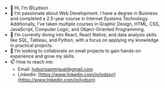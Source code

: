 - 👋 Hi, I’m @Lydson  
- 👀 I’m passionate about Web Development. I have a degree in Business and completed a 2.5-year course in Internet Systems Technology. Additionally, I’ve taken multiple courses in Graphic Design, HTML, CSS, JavaScript, Computer Logic, and Object-Oriented Programming.  
- 🌱 I’m currently diving into React, React Native, and data analysis skills like SQL, Tableau, and Python, with a focus on applying my knowledge in practical projects.  
- 💞️ I’m looking to collaborate on small projects to gain hands-on experience and grow my skills.  
- 📫 How to reach me:  
   - Email: lydsonsanmiguel@gmail.com  
   - LinkedIn: [https://www.linkedin.com/in/lydson](https://www.linkedin.com/in/lydson)

